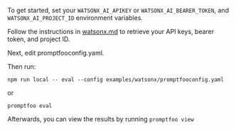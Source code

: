 To get started, set your `WATSONX_AI_APIKEY` or `WATSONX_AI_BEARER_TOKEN`, and `WATSONX_AI_PROJECT_ID` environment variables.

Follow the instructions in [watsonx.md](../../site/docs/providers/watsonx.md) to retrieve your API keys, bearer token, and project ID.

Next, edit promptfooconfig.yaml.

Then run:

```
npm run local -- eval --config examples/watsonx/promptfooconfig.yaml
```

or

```
promptfoo eval
```

Afterwards, you can view the results by running `promptfoo view`
